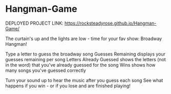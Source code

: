 # Hangman-Game
DEPLOYED PROJECT LINK: https://rocksteadyrose.github.io/Hangman-Game/

The curtain's up and the lights are low - time for your fav show: Broadway Hangman!

Type a letter to guess the broadway song
Guesses Remaining displays your guesses remaining per song
Letters Already Guessed shows the letters (not in the word) that you've already guessed for the song
Wins shows how many songs you've guessed correctly

Turn your sound up to hear the music after you guess each song
See what happens if you win - or if you lose and are finished playing!
